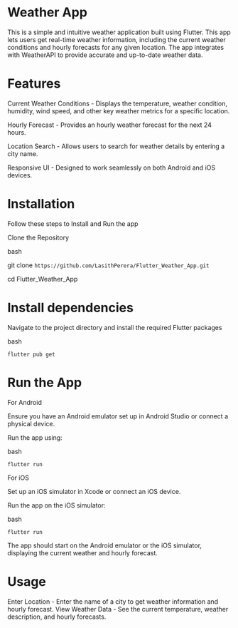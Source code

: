 # Weather App

This is a simple and intuitive weather application built using Flutter. This app lets users get real-time weather information, including the current weather conditions and hourly forecasts for any given location. The app integrates with WeatherAPI to provide accurate and up-to-date weather data.

# Features
Current Weather Conditions - Displays the temperature, weather condition, humidity, wind speed, and other key weather metrics for a specific location.

Hourly Forecast - Provides an hourly weather forecast for the next 24 hours.

Location Search - Allows users to search for weather details by entering a city name.

Responsive UI - Designed to work seamlessly on both Android and iOS devices.

# Installation
Follow these steps to Install and Run the app

Clone the Repository

bash

git clone ``https://github.com/LasithPerera/Flutter_Weather_App.git``

cd Flutter_Weather_App

# Install dependencies 
Navigate to the project directory and install the required Flutter packages

bash

``
flutter pub get
``

# Run the App
For Android

Ensure you have an Android emulator set up in Android Studio or connect a physical device.

Run the app using:

bash

``
flutter run
``


For iOS

Set up an iOS simulator in Xcode or connect an iOS device.

Run the app on the iOS simulator:

bash

``
flutter run
``

The app should start on the Android emulator or the iOS simulator, displaying the current weather and hourly forecast. 

# Usage
Enter Location - Enter the name of a city to get weather information and hourly forecast.
View Weather Data - See the current temperature, weather description, and hourly forecasts.










